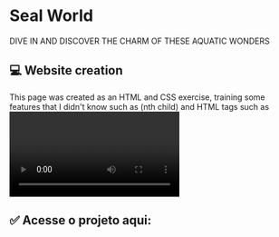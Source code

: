 # Seal World
DIVE IN AND DISCOVER THE CHARM OF THESE AQUATIC WONDERS

## 💻 Website creation

This page was created as an HTML and CSS exercise, training some features that I didn't know such as (nth child) and HTML tags such as <video>. I really liked the result, especially the video in the home menu.

## ✅ Acesse o projeto aqui:

